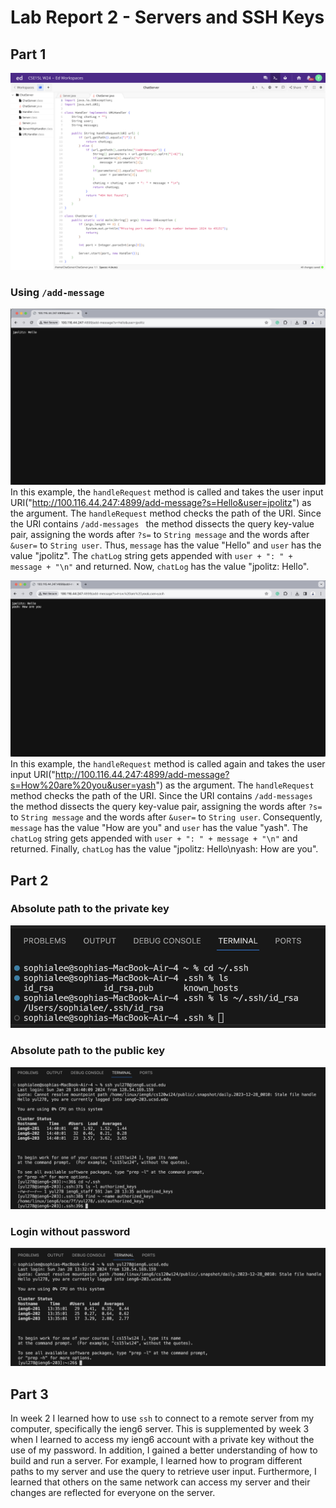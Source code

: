 # Lab Report 2 - Servers and SSH Keys
## Part 1
![Image](chatservercode.png)
### Using ```/add-message```
![Image](chatserver(1).png)
In this example, the ```handleRequest``` method is called and takes the user input URI("http://100.116.44.247:4899/add-message?s=Hello&user=jpolitz") as the argument. The ```handleRequest``` method checks the path of the URI. Since the URI contains ```/add-messages ``` the method dissects the query key-value pair, assigning the words after ```?s=``` to ```String message``` and the words after ```&user=``` to ```String user```. Thus, ```message``` has the value "Hello" and ```user``` has the value "jpolitz". The ```chatLog``` string gets appended with ```user + ": " + message + "\n"``` and returned. Now, ```chatLog``` has the value "jpolitz: Hello".

![Image](chatserver(2).png)
In this example, the ```handleRequest``` method is called again and takes the user input URI("http://100.116.44.247:4899/add-message?s=How%20are%20you&user=yash") as the argument. The ```handleRequest``` method checks the path of the URI. Since the URI contains ```/add-messages ``` the method dissects the query key-value pair, assigning the words after ```?s=``` to ```String message``` and the words after ```&user=``` to ```String user```. Consequently, ```message``` has the value "How are you" and ```user``` has the value "yash". The ```chatLog``` string gets appended with ```user + ": " + message + "\n"``` and returned. Finally, ```chatLog``` has the value "jpolitz: Hello\nyash: How are you".   

## Part 2
### Absolute path to the private key
![Image](privatekey.png)

### Absolute path to the public key
![Image](publickey.png)

### Login without password
![Image](loginwithoutkey.png)

## Part 3
In week 2 I learned how to use ```ssh``` to connect to a remote server from my computer, specifically the ieng6 server. This is supplemented by week 3 when I learned to access my ieng6 account with a private key without the use of my password. In addition, I gained a better understanding of how to build and run a server. For example, I learned how to program different paths to my server and use the query to retrieve user input. Furthermore, I learned that others on the same network can access my server and their changes are reflected for everyone on the server. 








